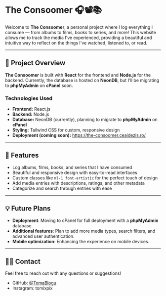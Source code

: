 ﻿# The Consoomer 🎧📽📚

Welcome to **The Consoomer**, a personal project where I log everything I consume — from albums to films, books to series, and more! This website allows me to track the media I've experienced, providing a beautiful and intuitive way to reflect on the things I've watched, listened to, or read.

---

## 🚀 Project Overview

**The Consoomer** is built with **React** for the frontend and **Node.js** for the backend. Currently, the database is hosted on **NeonDB**, but I'll be migrating to **phpMyAdmin** on **cPanel** soon.

### Technologies Used

- **Frontend:** React.js
- **Backend:** Node.js
- **Database:** NeonDB (currently), planning to migrate to **phpMyAdmin** on **cPanel**
- **Styling:** Tailwind CSS for custom, responsive design
- **Deployment (coming soon):** https://the-consoomer.ceaidezis.ro/

---

## 🎨 Features

- Log albums, films, books, and series that I have consumed
- Beautiful and responsive design with easy-to-read interfaces
- Custom classes like `ml-1 font-artistic` for the perfect touch of design
- Add media entries with descriptions, ratings, and other metadata
- Categorize and search through entries with ease

---

## 💡 Future Plans

- **Deployment**: Moving to cPanel for full deployment with a **phpMyAdmin** database.
- **Additional features**: Plan to add more media types, search filters, and advanced user authentication.
- **Mobile optimization**: Enhancing the experience on mobile devices.

---

## 👨‍💻 Contact

Feel free to reach out with any questions or suggestions!

- GitHub: [@TomaBlogu](https://github.com/TomaBlogu)
- Instagram: tomixpix
